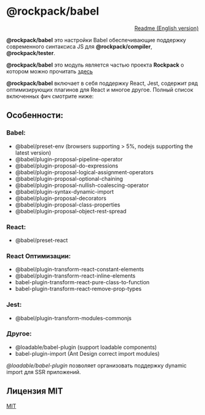 # @rockpack/babel

<p align="right">
  <a href="https://github.com/AlexSergey/rockpack/blob/master/packages/babel/README.md">Readme (English version)</a>
</p>

**@rockpack/babel** это настройки Babel обеспечивающие поддержку современного синтаксиса JS для **@rockpack/compiler**, **@rockpack/tester**.

**@rockpack/babel** это модуль является частью проекта **Rockpack** о котором можно прочитать <a href="https://github.com/AlexSergey/rockpack/blob/master/README_RU.md" target="_blank">здесь</a>

**@rockpack/babel** включает в себя поддержку React, Jest, содержит ряд оптимизирующих плагинов для React и многое другое. Полный список включенных фич смотрите ниже:

## Особенности:

### Babel:
- @babel/preset-env (browsers supporting > 5%, nodejs supporting the latest version)
- @babel/plugin-proposal-pipeline-operator
- @babel/plugin-proposal-do-expressions
- @babel/plugin-proposal-logical-assignment-operators
- @babel/plugin-proposal-optional-chaining
- @babel/plugin-proposal-nullish-coalescing-operator
- @babel/plugin-syntax-dynamic-import
- @babel/plugin-proposal-decorators
- @babel/plugin-proposal-class-properties
- @babel/plugin-proposal-object-rest-spread

### React:
- @babel/preset-react

### React Оптимизации:
- @babel/plugin-transform-react-constant-elements
- @babel/plugin-transform-react-inline-elements
- babel-plugin-transform-react-pure-class-to-function
- babel-plugin-transform-react-remove-prop-types

### Jest:
- @babel/plugin-transform-modules-commonjs

### Другое:
- @loadable/babel-plugin (support loadable components)
- babel-plugin-import (Ant Design correct import modules)

*@loadable/babel-plugin* позволяет организовать поддержку dynamic import для SSR приложений.

## Лицензия MIT

<a href="https://github.com/AlexSergey/rockpack/blob/master/README_RU.md#%D0%BB%D0%B8%D1%86%D0%B5%D0%BD%D0%B7%D0%B8%D1%8F-mit" target="_blank">MIT</a>
